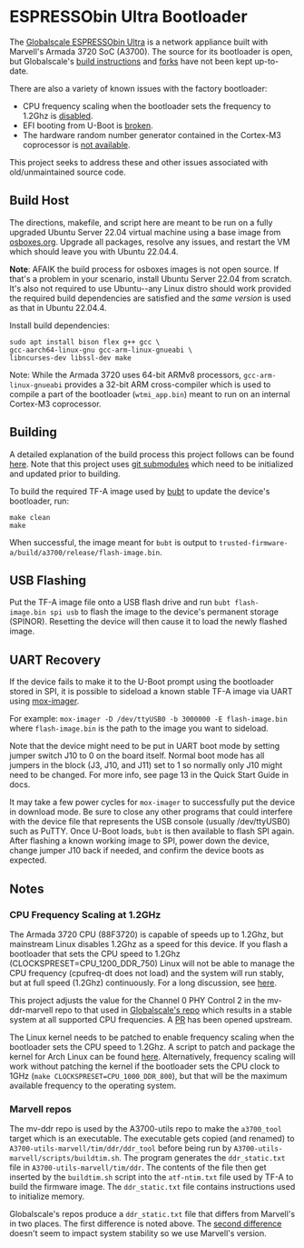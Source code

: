 # ESPRESSObin Ultra Bootloader

The [Globalscale ESPRESSObin Ultra](https://globalscaletechnologies.com/product/espressobin-ultra/) is a network appliance built with Marvell's Armada 3720 SoC (A3700). The source for its bootloader is open, but Globalscale's [build instructions](https://espressobin.net/espressobin-ultra-build-instruction/) and [forks](https://github.com/globalscaletechnologies) have not been kept up-to-date.

There are also a variety of known issues with the factory bootloader:
* CPU frequency scaling when the bootloader sets the frequency to 1.2Ghz is [disabled](https://github.com/torvalds/linux/commit/484f2b7c61b9ae58cc00c5127bcbcd9177af8dfe).
* EFI booting from U-Boot is [broken](https://lore.kernel.org/regressions/NpVfaMj--3-9@bens.haus/T/).
* The hardware random number generator contained in the Cortex-M3 coprocessor is [not available](https://gitlab.nic.cz/turris/mox-boot-builder).

This project seeks to address these and other issues associated with old/unmaintained source code. 

## Build Host

The directions, makefile, and script here are meant to be run on a fully upgraded Ubuntu Server 22.04 virtual machine using a base image from [osboxes.org](https://www.osboxes.org/ubuntu-server/#ubuntu-server-22-04-vbox). Upgrade all packages, resolve any issues, and restart the VM which should leave you with Ubuntu 22.04.4.

__Note__: AFAIK the build process for osboxes images is not open source. If that's a problem in your scenario, install Ubuntu Server 22.04 from scratch. It's also not required to use Ubuntu--any Linux distro should work provided the required build dependencies are satisfied and the _same version_ is used as that in Ubuntu 22.04.4.

Install build dependencies:
```
sudo apt install bison flex g++ gcc \
gcc-aarch64-linux-gnu gcc-arm-linux-gnueabi \
libncurses-dev libssl-dev make
```

Note: While the Armada 3720 uses 64-bit ARMv8 processors, `gcc-arm-linux-gnueabi` provides a 32-bit ARM cross-compiler which is used to compile a part of the bootloader (`wtmi_app.bin`) meant to run on an internal Cortex-M3 coprocessor.

## Building
A detailed explanation of the build process this project follows can be found [here](https://trustedfirmware-a.readthedocs.io/en/v2.10/plat/marvell/armada/build.html). Note that this project uses [git submodules](https://git-scm.com/book/en/v2/Git-Tools-Submodules) which need to be initialized and updated prior to building.

To build the required TF-A image used by [bubt](https://source.denx.de/u-boot/u-boot/-/blob/master/doc/mvebu/cmd/bubt.txt) to update the device's bootloader, run:
```
make clean
make
```
When successful, the image meant for `bubt` is output to `trusted-firmware-a/build/a3700/release/flash-image.bin`.

## USB Flashing
Put the TF-A image file onto a USB flash drive and run `bubt flash-image.bin spi usb` to flash the image to the device's permanent storage (SPINOR). Resetting the device will then cause it to load the newly flashed image.

## UART Recovery
If the device fails to make it to the U-Boot prompt using the bootloader stored in SPI, it is possible to sideload a known stable TF-A image via UART using [mox-imager](https://gitlab.nic.cz/turris/mox-imager).

For example: `mox-imager -D /dev/ttyUSB0 -b 3000000 -E flash-image.bin` where `flash-image.bin` is the path to the image you want to sideload.

Note that the device might need to be put in UART boot mode by setting jumper switch J10 to 0 on the board itself. Normal boot mode has all jumpers in the block (J3, J10, and J11) set to 1 so normally only J10 might need to be changed. For more info, see page 13 in the Quick Start Guide in docs.

It may take a few power cycles for `mox-imager` to successfully put the device in download mode. Be sure to close any other programs that could interfere with the device file that represents the USB console (usually /dev/ttyUSB0) such as PuTTY. Once U-Boot loads, `bubt` is then available to flash SPI again. After flashing a known working image to SPI, power down the device, change jumper J10 back if needed, and confirm the device boots as expected.

## Notes

### CPU Frequency Scaling at 1.2GHz
The Armada 3720 CPU (88F3720) is capable of speeds up to 1.2Ghz, but mainstream Linux disables 1.2Ghz as a speed for this device. If you flash a bootloader that sets the CPU speed to 1.2Ghz (CLOCKSPRESET=CPU_1200_DDR_750) Linux will not be able to manage the CPU frequency (cpufreq-dt does not load) and the system will run stably, but at full speed (1.2Ghz) continuously. For a long discussion, see [here](https://github.com/MarvellEmbeddedProcessors/linux-marvell/issues/20).

This project adjusts the value for the Channel 0 PHY Control 2 in the mv-ddr-marvell repo to that used in [Globalscale's repo](https://github.com/globalscaletechnologies/A3700-utils-marvell/commit/feced21c4c343428eab2f99cc9c78028bb961690) which results in a stable system at all supported CPU frequencies. A [PR](https://github.com/MarvellEmbeddedProcessors/mv-ddr-marvell/pull/44) has been opened upstream.

The Linux kernel needs to be patched to enable frequency scaling when the bootloader sets the CPU speed to 1.2Ghz. A script to patch and package the kernel for Arch Linux can be found [here](https://github.com/bschnei/linux-ebu/). Alternatively, frequency scaling will work without patching the kernel if the bootloader sets the CPU clock to 1GHz (`make CLOCKSPRESET=CPU_1000_DDR_800`), but that will be the maximum available frequency to the operating system.

### Marvell repos
The mv-ddr repo is used by the A3700-utils repo to make the `a3700_tool` target which is an executable. The executable gets copied (and renamed) to `A3700-utils-marvell/tim/ddr/ddr_tool` before being run by `A3700-utils-marvell/scripts/buildtim.sh`. The program generates the `ddr_static.txt` file in `A3700-utils-marvell/tim/ddr`. The contents of the file then get inserted by the `buildtim.sh` script into the `atf-ntim.txt` file used by TF-A to build the firmware image. The `ddr_static.txt` file contains instructions used to initialize memory.

Globalscale's repos produce a `ddr_static.txt` file that differs from Marvell's in two places. The first difference is noted above. The [second difference](https://github.com/MarvellEmbeddedProcessors/mv-ddr-marvell/commit/4208ad5f2d1cee6125d3047ea1aac90a051e3d16) doesn't seem to impact system stability so we use Marvell's version.